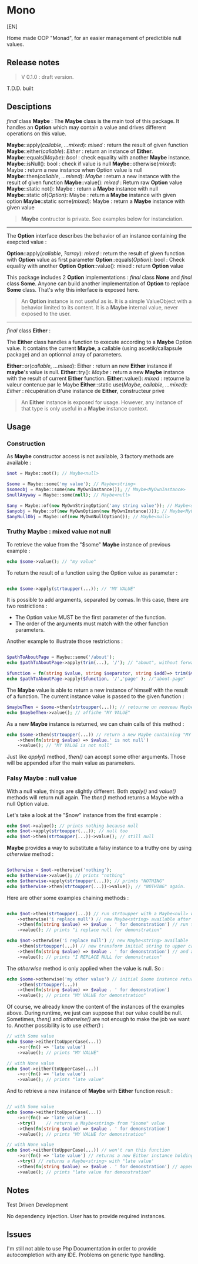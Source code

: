 # Mono

[EN]

Home made OOP "Monad", for an easier management of predictible null values.

## Release notes

> V 0.1.0 : draft version.

T.D.D. built

## Desciptions

_final_ class **Maybe** :
The **Maybe** class is the main tool of this package.
It handles an **Option** which may contain a value and drives different operations on this value.

**Maybe**::apply(_callable_, _...mixed_): _mixed_ : return the result of given function
**Maybe**::either(_callable_): _Either_ : return an instance of **Either**.
**Maybe**::equals(_Maybe_): _bool_ : check equality with another **Maybe** instance.
**Maybe**::isNull(): bool : check if value is null
**Maybe**::otherwise(_mixed_): Maybe : return a new instance when Option value is null
**Maybe**::then(_callable_, _...mixed_): _Maybe_ : return a new instance with the result of given function
**Maybe**::value(): _mixed_ : Return raw **Option** value
**Maybe**::static not(): Maybe : return a **Maybe** instance with null
**Maybe**::static of(_Option_): Maybe : return a **Maybe** instance with given option
**Maybe**::static some(_mixed_): Maybe : return a **Maybe** instance with given value

> **Maybe** contructor is private. See examples below for instanciation.

---

The **Option** interface describes the behavior of an instance containing the exepcted value :

**Option**::apply(_callable_, _?array_): _mixed_ : return the result of given function with **Option** value as first parameter
**Option**::equals(_Option_): bool : Check equality with another **Option**
**Option**::value(): mixed : return **Option** value

This package includes 2 **Option** implementations : _final_ class **None** and _final_ class **Some**.
Anyone can build another implementation of **Option** to replace **Some** class.
That's why this interface is exposed here.

> An **Option** instance is not useful as is. It is a simple ValueObject with a behavior limited to its content.
> It is a **Maybe** internal value, never exposed to the user.

---

_final_ class **Either** :

The **Either** class handles a function to execute according to a **Maybe** Option value.
It contains the current **Maybe**, a callable (using ascetik/callapsule package) and an optionnal array of parameters.

**Either**::or(_callable_, _...mixed_): Either : return an new **Either** instance if **maybe**'s value is null.
**Either**::try(): _Maybe_ : return a new **Maybe** instance with the result of current **Either** function.
**Either**::value(): _mixed_ : retourne la valeur contenue par le Maybe
**Either**::static use(_Maybe_, _callable_, _...mixed_): _Either_ : récupération d'une instance de **Either**, constructeur privé

> An **Either** instance is exposed for usage. However, any instance of that type is only useful in a **Maybe** instance context.

## Usage

### Construction

As **Maybe** constructor access is not available, 3 factory methods are available :

```php
$not = Maybe::not(); // Maybe<null>

$some = Maybe::some('my value'); // Maybe<string>
$someobj = Maybe::some(new MyOwnInstance()); // Maybe<MyOwnInstance>
$nullAnyway = Maybe::some(null); // Maybe<null>

$any = Maybe::of(new MyOwnStringOption('any string value')); // Maybe<string>
$anyobj = Maybe::of(new MyOwnOption(new MyOwnInstance())); // Maybe<MyOwnInstance>
$anyNullObj = Maybe::of(new MyOwnNullOption()); // Maybe<null>

```

### Truthy Maybe : mixed value not null

To retrieve the value from the "$some" **Maybe** instance of previous example :

```php
echo $some->value(); // "my value"

```

To return the result of a function using the Option value as parameter :

```php

echo $some->apply(strtoupper(...)); // "MY VALUE"

```

It is possible to add arguments, separated by comas.
In this case, there are two restrictions :

- The Option value MUST be the first parameter of the function.
- The order of the arguments must match with the other function parameters.

Another example to illustrate those restrictions :

```php

$pathToAboutPage = Maybe::some('/about');
echo $pathToAboutPage->apply(trim(...), '/'); // "about", without forward slash

$function = fn(string $value, string $separator, string $add)=> trim($value, $separator) . '-' . $add
echo $pathToAboutPage->apply($function, '/','page' ); //"about-page"

```

The **Maybe** value is able to return a new instance of himself with the result of a function.
The current instance value is passed to the given function :

```php
$maybeThen = $some->then(strtoupper(...)); // retourne un nouveau Maybe contenant "MY VALUE"
echo $maybeThen->value(); // affiche "MY VALUE"

```

As a new **Maybe** instance is returned, we can chain calls of this method :

```php
echo $some->then(strtoupper(...)) // return a new Maybe containing "MY VALUE"
    ->then(fn(string $value) => $value.' is not null')
    ->value(); // "MY VALUE is not null"

```

Just like _apply()_ method, _then()_ can accept some other arguments.
Those will be appended after the main value as parameters.

### Falsy Maybe : null value

With a null value, things are slightly different.
Both _apply()_ and _value()_ methods will return null again.
The _then()_ method returns a Maybe with a null Option value.

Let's take a look at the "$now" instance from the first example :

```php
echo $not->value(); // prints nothing because null
echo $not->apply(strtoupper(...)); // null too
echo $not->then(strtoupper(...))->value(); // still null

```

**Maybe** provides a way to substitute a falsy instance to a truthy one by using _otherwise_ method :

```php

$otherwise = $not->otherwise('nothing');
echo $otherwise->value(); // prints "nothing"
echo $otherwise->apply(strtoupper(...)); // prints "NOTHING"
echo $otherwise->then(strtoupper(...))->value(); // "NOTHING" again.

```

Here are other some examples chaining methods :

```php

echo $not->then(strtoupper(...)) // run strtoupper with a Maybe<null> won't work
    ->otherwise('i replace null') // new Maybe<string> available after first then() call
    ->then(fn(string $value) => $value . ' for demonstration') // run the function with the new instance
    ->value(); // prints "i replace null for demonstration"

echo $not->otherwise('i replace null') // new Maybe<string> available
    ->then(strtoupper(...)) // now transform initial string to upper case
    ->then(fn(string $value) => $value . ' for demonstration') // and append another string to the previous value
    ->value(); // prints "I REPLACE NULL for demonstration"

```

The _otherwise_ method is only applied when the value is null. So :

```php
echo $some->otherwise('my other value') // initial $some instance returned
    ->then(strtoupper(...))
    ->then(fn(string $value) => $value . ' for demonstration')
    ->value(); // prints "MY VALUE for demonstration"

```

Of course, we already know the content of the instances of the examples above.
During runtime, we just can suppose that our value could be null.
Sometimes, _then()_ and _otherwise()_ are not enough to make the job we want to.
Another possibility is to use _either()_ :

```php
// with Some value
echo $some->either(toUpperCase(...))
    ->or(fn() => 'late value')
    ->value(); // prints "MY VALUE"

// with None value
echo $not->either(toUpperCase(...))
    ->or(fn() => 'late value')
    ->value(); // prints "late value"

```

And to retrieve a new instance of **Maybe** with **Either** function result :

```php

// with Some value
echo $some->either(toUpperCase(...))
    ->or(fn() => 'late value')
    ->try()    // returns a Maybe<string> from "$some" value
    ->then(fn(string $value) => $value . ' for demonstration')
    ->value(); // prints "MY VALUE for demonstration"

// with None value
echo $not->either(toUpperCase(...)) // won't run this function
    ->or(fn() => 'late value') // returns a new Either instance holding this new function
    ->try() // returns a Maybe<string> with "late value'
    ->then(fn(string $value) => $value . ' for demonstration') // append a string and return another Maybe with new complete string
    ->value(); // prints "late value for demonstration"

```

## Notes

Test Driven Development

No dependency injection. User has to provide required instances.

## Issues

I'm still not able to use Php Documentation in order to provide autocompletion with any IDE.
Problems on generic type handling.
